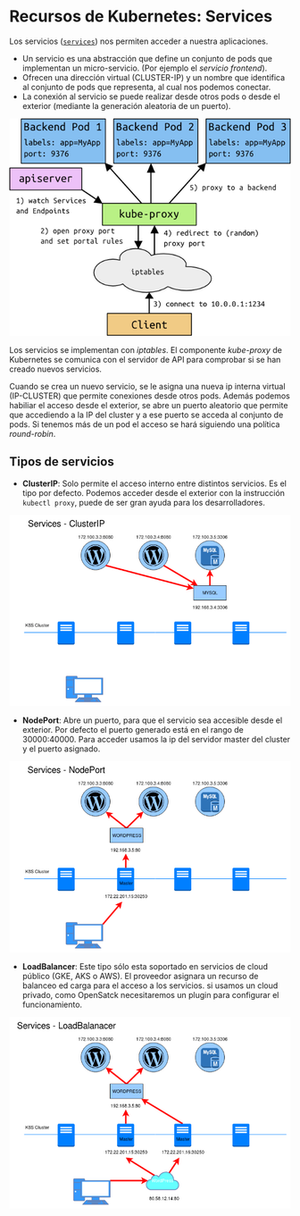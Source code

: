# Recursos de Kubernetes: Services

Los servicios ([`services`](https://kubernetes.io/docs/concepts/services-networking/service/)) nos permiten acceder a nuestra aplicaciones.

* Un servicio es una abstracción que define un conjunto de pods que implementan un micro-servicio. (Por ejemplo el *servicio frontend*).
* Ofrecen una dirección virtual (CLUSTER-IP) y un nombre que identifica al conjunto de pods que representa, al cual nos podemos conectar.
* La conexión al servicio se puede realizar desde otros pods o desde el exterior (mediante la generación aleatoria de un puerto).

![services](img/services.png)

Los servicios se implementan con *iptables*. El componente *kube-proxy* de Kubernetes se comunica con el servidor de API para comprobar si se han creado nuevos servicios. 

Cuando se crea un nuevo servicio, se le asigna una nueva ip interna virtual (IP-CLUSTER) que permite conexiones desde otros pods. Además podemos habiliar el acceso desde el exterior, se abre un puerto aleatorio que permite que accediendo a la IP del cluster y a ese puerto se acceda al conjunto de pods. Si tenemos más de un pod el acceso se hará siguiendo una política *round-robin*.

## Tipos de servicios

* **ClusterIP**: Solo permite el acceso interno entre distintos servicios. Es el tipo por defecto. Podemos acceder desde el exterior con la instrucción `kubectl proxy`, puede de ser gran ayuda para los desarrolladores.

![service](img/clusterip.png)

* **NodePort**: Abre un puerto, para que el servicio sea accesible desde el exterior. Por defecto el puerto generado está en el rango de 30000:40000. Para acceder usamos la ip del servidor master del cluster y el puerto asignado.

![service](img/nodeport.png)

* **LoadBalancer**: Este tipo sólo esta soportado en servicios de cloud público (GKE, AKS o AWS). El proveedor asignara un recurso de balanceo ed carga para el acceso a los servicios. si usamos un cloud privado, como OpenSatck necesitaremos un plugin para configurar el funcionamiento.

![service](img/loadbalancer.png)